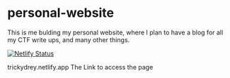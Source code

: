 # personal-website

This is me bulding my personal website, where I plan to have a blog for 
all my CTF write ups, and many other things.

[![Netlify Status](https://api.netlify.com/api/v1/badges/2162d862-5584-401b-b73f-1eb5ebe17706/deploy-status)](https://app.netlify.com/sites/magical-piroshki-15c01b/deploys)

trickydrey.netlify.app
The Link to access the page